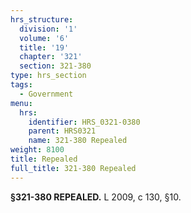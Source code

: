 ```yaml
---
hrs_structure:
  division: '1'
  volume: '6'
  title: '19'
  chapter: '321'
  section: 321-380
type: hrs_section
tags:
  - Government
menu:
  hrs:
    identifier: HRS_0321-0380
    parent: HRS0321
    name: 321-380 Repealed
weight: 8100
title: Repealed
full_title: 321-380 Repealed
---
```

**§321-380 REPEALED.** L 2009, c 130, §10.